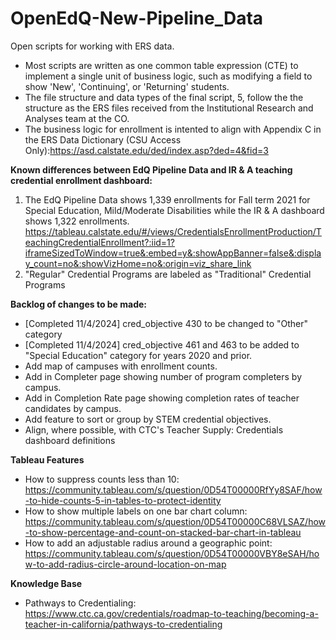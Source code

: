 # OpenEdQ-New-Pipeline_Data
Open scripts for working with ERS data.

- Most scripts are written as one common table expression (CTE) to implement a single unit of business logic, such as modifying a field to show 'New', 'Continuing', or 'Returning' students.
- The file structure and data types of the final script, 5, follow the the structure as the ERS files received from
the Institutional Research and Analyses team at the CO.
- The business logic for enrollment is intented to align with Appendix C in the ERS Data Dictionary (CSU Access Only):https://asd.calstate.edu/ded/index.asp?ded=4&fid=3  

**Known differences between EdQ Pipeline Data and IR & A teaching credential enrollment dashboard:**
1. The EdQ Pipeline Data shows 1,339 enrollments for Fall term 2021 for Special Education, Mild/Moderate Disabilities while the IR & A dashboard shows 1,322 enrollments. https://tableau.calstate.edu/#/views/CredentialsEnrollmentProduction/TeachingCredentialEnrollment?:iid=1?iframeSizedToWindow=true&:embed=y&:showAppBanner=false&:display_count=no&:showVizHome=no&:origin=viz_share_link
2. "Regular" Credential Programs are labeled as "Traditional" Credential Programs

**Backlog of changes to be made:**
- [Completed 11/4/2024] cred_objective 430 to be changed to "Other" category
- [Completed 11/4/2024] cred_objective 461 and 463 to be added to "Special Education" category for years 2020 and prior.
- Add map of campuses with enrollment counts.
- Add in Completer page showing number of program completers by campus.
- Add in Completion Rate page showing completion rates of teacher candidates by campus.
- Add feature to sort or group by STEM credential objectives.
- Align, where possible, with CTC's Teacher Supply: Credentials dashboard definitions

**Tableau Features**
- How to suppress counts less than 10: https://community.tableau.com/s/question/0D54T00000RfYy8SAF/how-to-hide-counts-5-in-tables-to-protect-identity
- How to show multiple labels on one bar chart column: https://community.tableau.com/s/question/0D54T00000C68VLSAZ/how-to-show-percentage-and-count-on-stacked-bar-chart-in-tableau
- How to add an adjustable radius around a geographic point: https://community.tableau.com/s/question/0D54T00000VBY8eSAH/how-to-add-radius-circle-around-location-on-map

**Knowledge Base**
- Pathways to Credentialing: https://www.ctc.ca.gov/credentials/roadmap-to-teaching/becoming-a-teacher-in-california/pathways-to-credentialing